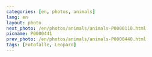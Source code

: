```yaml
---
categories: [en, photos, animals]
lang: en
layout: photo
next_photo: /en/photos/animals/animals-P0000110.html
picname: P0000441
prev_photo: /en/photos/animals/animals-P0000440.html
tags: [Fotofalle, Leopard]
---
```


